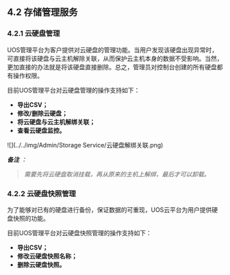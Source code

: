 ## 4.2 存储管理服务

### 4.2.1 云硬盘管理

UOS管理平台为客户提供对云硬盘的管理功能。当用户发现该硬盘出现异常时，可直接将该硬盘与云主机解除关联，从而保护云主机本身的数据不受影响。当然，更加直接的办法就是将该硬盘直接删除。总之，管理员对控制台创建的所有硬盘都有操作权限。

目前UOS管理平台对云硬盘管理的操作支持如下：

* __导出CSV；__
* __修改/删除云硬盘；__
* __将云硬盘与云主机解绑关联；__
* __查看云硬盘监控。__

![](../../img/Admin/Storage Service/云硬盘解绑关联.png)

*__备注__ ：*
> *需要先将云硬盘取消挂载，再从原来的主机上解绑，最后才可以卸载。*

### 4.2.2 云硬盘快照管理

为了能够对已有的硬盘进行备份，保证数据的可重现，UOS云平台为用户提供硬盘快照的功能。

目前UOS管理平台对云硬盘快照管理的操作支持如下：

* __导出CSV；__
* __修改云硬盘快照名称；__
* __删除云硬盘快照。__